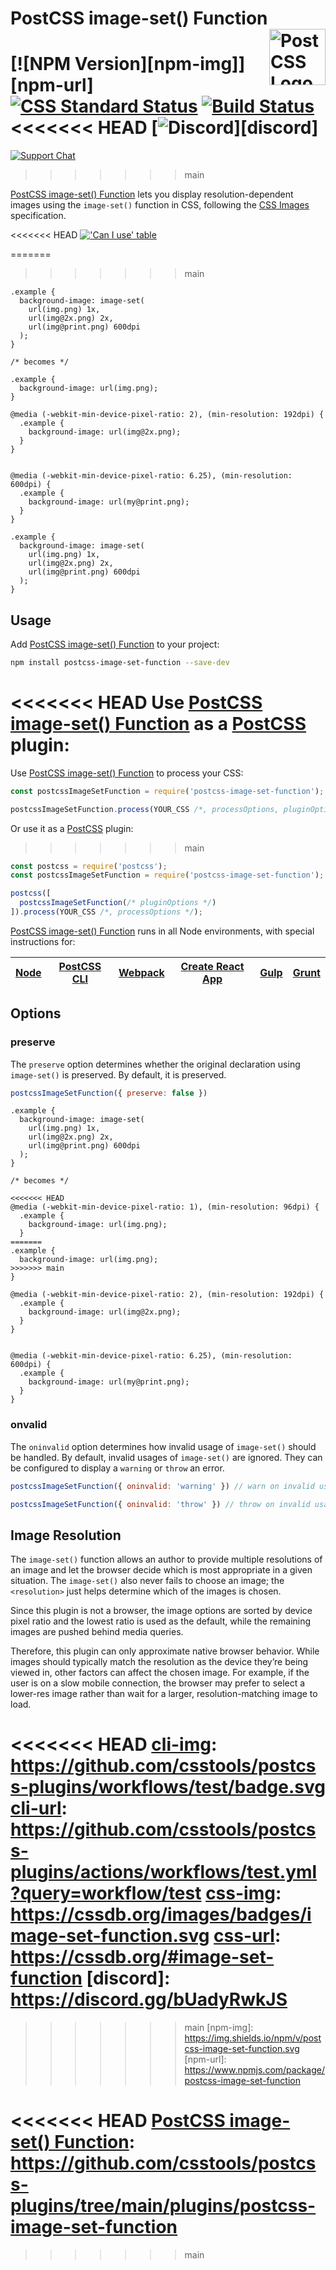 # PostCSS image-set() Function [<img src="https://postcss.github.io/postcss/logo.svg" alt="PostCSS Logo" width="90" height="90" align="right">][postcss]

[![NPM Version][npm-img]][npm-url]
[![CSS Standard Status][css-img]][css-url]
[![Build Status][cli-img]][cli-url]
<<<<<<< HEAD
[<img alt="Discord" src="https://shields.io/badge/Discord-5865F2?logo=discord&logoColor=white">][discord]
=======
[![Support Chat][git-img]][git-url]
>>>>>>> main

[PostCSS image-set() Function] lets you display resolution-dependent images
using the `image-set()` function in CSS, following the [CSS Images]
specification.

<<<<<<< HEAD
[!['Can I use' table](https://caniuse.bitsofco.de/image/css-image-set.png)](https://caniuse.com/#feat=css-image-set)

=======
>>>>>>> main
```pcss
.example {
  background-image: image-set(
    url(img.png) 1x,
    url(img@2x.png) 2x,
    url(img@print.png) 600dpi
  );
}

/* becomes */

.example {
  background-image: url(img.png);
}

@media (-webkit-min-device-pixel-ratio: 2), (min-resolution: 192dpi) {
  .example {
    background-image: url(img@2x.png);
  }
}


@media (-webkit-min-device-pixel-ratio: 6.25), (min-resolution: 600dpi) {
  .example {
    background-image: url(my@print.png);
  }
}

.example {
  background-image: image-set(
    url(img.png) 1x,
    url(img@2x.png) 2x,
    url(img@print.png) 600dpi
  );
}
```

## Usage

Add [PostCSS image-set() Function] to your project:

```bash
npm install postcss-image-set-function --save-dev
```

<<<<<<< HEAD
Use [PostCSS image-set() Function] as a [PostCSS] plugin:
=======
Use [PostCSS image-set() Function] to process your CSS:

```js
const postcssImageSetFunction = require('postcss-image-set-function');

postcssImageSetFunction.process(YOUR_CSS /*, processOptions, pluginOptions */);
```

Or use it as a [PostCSS] plugin:
>>>>>>> main

```js
const postcss = require('postcss');
const postcssImageSetFunction = require('postcss-image-set-function');

postcss([
  postcssImageSetFunction(/* pluginOptions */)
]).process(YOUR_CSS /*, processOptions */);
```

[PostCSS image-set() Function] runs in all Node environments, with special
instructions for:

| [Node](INSTALL.md#node) | [PostCSS CLI](INSTALL.md#postcss-cli) | [Webpack](INSTALL.md#webpack) | [Create React App](INSTALL.md#create-react-app) | [Gulp](INSTALL.md#gulp) | [Grunt](INSTALL.md#grunt) |
| --- | --- | --- | --- | --- | --- |

## Options

### preserve

The `preserve` option determines whether the original declaration using
`image-set()` is preserved. By default, it is preserved.

```js
postcssImageSetFunction({ preserve: false })
```

```pcss
.example {
  background-image: image-set(
    url(img.png) 1x,
    url(img@2x.png) 2x,
    url(img@print.png) 600dpi
  );
}

/* becomes */

<<<<<<< HEAD
@media (-webkit-min-device-pixel-ratio: 1), (min-resolution: 96dpi) {
  .example {
    background-image: url(img.png);
  }
=======
.example {
  background-image: url(img.png);
>>>>>>> main
}

@media (-webkit-min-device-pixel-ratio: 2), (min-resolution: 192dpi) {
  .example {
    background-image: url(img@2x.png);
  }
}


@media (-webkit-min-device-pixel-ratio: 6.25), (min-resolution: 600dpi) {
  .example {
    background-image: url(my@print.png);
  }
}
```

### onvalid

The `oninvalid` option determines how invalid usage of `image-set()` should be
handled. By default, invalid usages of `image-set()` are ignored. They can be
configured to display a `warning` or `throw` an error.

```js
postcssImageSetFunction({ oninvalid: 'warning' }) // warn on invalid usages
```

```js
postcssImageSetFunction({ oninvalid: 'throw' }) // throw on invalid usages
```

## Image Resolution

The `image-set()` function allows an author to provide multiple resolutions of
an image and let the browser decide which is most appropriate in a given
situation. The `image-set()` also never fails to choose an image; the
`<resolution>` just helps determine which of the images is chosen.

Since this plugin is not a browser, the image options are sorted by device
pixel ratio and the lowest ratio is used as the default, while the remaining
images are pushed behind media queries.

Therefore, this plugin can only approximate native browser behavior. While
images should typically match the resolution as the device they’re being viewed
in, other factors can affect the chosen image. For example, if the user is on a
slow mobile connection, the browser may prefer to select a lower-res image
rather than wait for a larger, resolution-matching image to load.

<<<<<<< HEAD
[cli-img]: https://github.com/csstools/postcss-plugins/workflows/test/badge.svg
[cli-url]: https://github.com/csstools/postcss-plugins/actions/workflows/test.yml?query=workflow/test
[css-img]: https://cssdb.org/images/badges/image-set-function.svg
[css-url]: https://cssdb.org/#image-set-function
[discord]: https://discord.gg/bUadyRwkJS
=======
[cli-img]: https://img.shields.io/travis/jonathantneal/postcss-image-set-function.svg
[cli-url]: https://travis-ci.org/jonathantneal/postcss-image-set-function
[css-img]: https://cssdb.org/badge/image-set-function.svg
[css-url]: https://cssdb.org/#image-set-function
[git-img]: https://img.shields.io/badge/support-chat-blue.svg
[git-url]: https://gitter.im/postcss/postcss
>>>>>>> main
[npm-img]: https://img.shields.io/npm/v/postcss-image-set-function.svg
[npm-url]: https://www.npmjs.com/package/postcss-image-set-function

[CSS Images]: https://drafts.csswg.org/css-images-4/#image-set-notation
[Gulp PostCSS]: https://github.com/postcss/gulp-postcss
[Grunt PostCSS]: https://github.com/nDmitry/grunt-postcss
[PostCSS]: https://github.com/postcss/postcss
[PostCSS Loader]: https://github.com/postcss/postcss-loader
<<<<<<< HEAD
[PostCSS image-set() Function]: https://github.com/csstools/postcss-plugins/tree/main/plugins/postcss-image-set-function
=======
[PostCSS image-set() Function]: https://github.com/jonathantneal/postcss-image-set-function
>>>>>>> main
